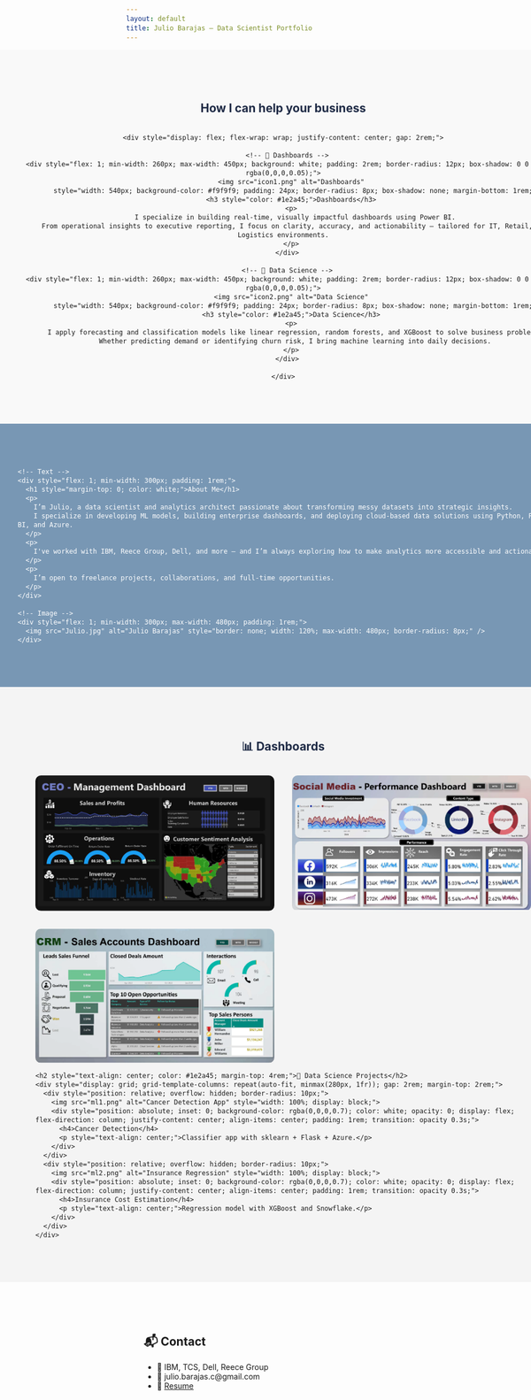 ```yaml
---
layout: default
title: Julio Barajas – Data Scientist Portfolio
---
```


<!-- 💡 Core Skills Section – Full Width with Icon Padding to Hide Image Frame -->
<section style="width: 100vw; margin-left: calc(-50vw + 50%); background-color: #f9f9f9; padding: 4rem 2rem;">
  <div style="max-width: 1200px; margin: auto; text-align: center;">
    <h2 style="color: #1e2a45; margin-bottom: 2rem;">How I can help your business</h2>

    <div style="display: flex; flex-wrap: wrap; justify-content: center; gap: 2rem;">

      <!-- 🔷 Dashboards -->
      <div style="flex: 1; min-width: 260px; max-width: 450px; background: white; padding: 2rem; border-radius: 12px; box-shadow: 0 0 10px rgba(0,0,0,0.05);">
        <img src="icon1.png" alt="Dashboards"
             style="width: 540px; background-color: #f9f9f9; padding: 24px; border-radius: 8px; box-shadow: none; margin-bottom: 1rem;" />
        <h3 style="color: #1e2a45;">Dashboards</h3>
        <p>
          I specialize in building real-time, visually impactful dashboards using Power BI.
          From operational insights to executive reporting, I focus on clarity, accuracy, and actionability — tailored for IT, Retail, and Logistics environments.
        </p>
      </div>

      <!-- 🔷 Data Science -->
      <div style="flex: 1; min-width: 260px; max-width: 450px; background: white; padding: 2rem; border-radius: 12px; box-shadow: 0 0 10px rgba(0,0,0,0.05);">
        <img src="icon2.png" alt="Data Science"
             style="width: 540px; background-color: #f9f9f9; padding: 24px; border-radius: 8px; box-shadow: none; margin-bottom: 1rem;" />
        <h3 style="color: #1e2a45;">Data Science</h3>
        <p>
          I apply forecasting and classification models like linear regression, random forests, and XGBoost to solve business problems.
          Whether predicting demand or identifying churn risk, I bring machine learning into daily decisions.
        </p>
      </div>

    </div>
  </div>
</section>

<!-- 🧑‍💼 About Me Section – Second with Custom Blue (#7897b4) -->
<section style="width: 100vw; margin-left: calc(-50vw + 50%); background-color: #7897b4; color: white; padding: 4rem 2rem;">
  <div style="max-width: 1200px; margin: auto; display: flex; flex-wrap: wrap; align-items: center; justify-content: space-between;">

    <!-- Text -->
    <div style="flex: 1; min-width: 300px; padding: 1rem;">
      <h1 style="margin-top: 0; color: white;">About Me</h1>
      <p>
        I’m Julio, a data scientist and analytics architect passionate about transforming messy datasets into strategic insights.
        I specialize in developing ML models, building enterprise dashboards, and deploying cloud-based data solutions using Python, Power BI, and Azure.
      </p>
      <p>
        I've worked with IBM, Reece Group, Dell, and more — and I’m always exploring how to make analytics more accessible and actionable.
      </p>
      <p>
        I’m open to freelance projects, collaborations, and full-time opportunities.
      </p>
    </div>

    <!-- Image -->
    <div style="flex: 1; min-width: 300px; max-width: 480px; padding: 1rem;">
      <img src="Julio.jpg" alt="Julio Barajas" style="border: none; width: 120%; max-width: 480px; border-radius: 8px;" />
    </div>

  </div>
</section>

<!-- 🖼️ Interactive Projects Grid -->
<section style="width: 100vw; margin-left: calc(-50vw + 50%); padding: 4rem 2rem; background-color: #f4f4f4;">
  <div style="max-width: 100%; margin: auto; padding: 0 2rem;">
    <h2 style="text-align: center; color: #1e2a45;">📊 Dashboards</h2>
    <div style="display: grid; grid-template-columns: repeat(auto-fit, minmax(280px, 1fr)); gap: 2rem; margin-top: 2rem;">
      <div style="position: relative; overflow: hidden; border-radius: 10px;">
        <img src="dashboard1.png" alt="Dashboard 1" style="width: 100%; display: block;">
        <div style="position: absolute; inset: 0; background-color: rgba(0,0,0,0.7); color: white; opacity: 0; display: flex; flex-direction: column; justify-content: center; align-items: center; padding: 1rem; transition: opacity 0.3s;">
          <h4>Sales Executive Report</h4>
          <p style="text-align: center;">Automated Power BI dashboard for monthly insights.</p>
        </div>
      </div>
      <div style="position: relative; overflow: hidden; border-radius: 10px;">
        <img src="dashboard2.png" alt="Dashboard 2" style="width: 100%; display: block;">
        <div style="position: absolute; inset: 0; background-color: rgba(0,0,0,0.7); color: white; opacity: 0; display: flex; flex-direction: column; justify-content: center; align-items: center; padding: 1rem; transition: opacity 0.3s;">
          <h4>Retail KPIs</h4>
          <p style="text-align: center;">Real-time operational KPIs across branches.</p>
        </div>
      </div>
      <div style="position: relative; overflow: hidden; border-radius: 10px;">
        <img src="dashboard3.png" alt="Dashboard 3" style="width: 100%; display: block;">
        <div style="position: absolute; inset: 0; background-color: rgba(0,0,0,0.7); color: white; opacity: 0; display: flex; flex-direction: column; justify-content: center; align-items: center; padding: 1rem; transition: opacity 0.3s;">
          <h4>CFO Financial Summary</h4>
          <p style="text-align: center;">Unified view with forecast and trend lines.</p>
        </div>
      </div>
    </div>

    <h2 style="text-align: center; color: #1e2a45; margin-top: 4rem;">🧠 Data Science Projects</h2>
    <div style="display: grid; grid-template-columns: repeat(auto-fit, minmax(280px, 1fr)); gap: 2rem; margin-top: 2rem;">
      <div style="position: relative; overflow: hidden; border-radius: 10px;">
        <img src="ml1.png" alt="Cancer Detection App" style="width: 100%; display: block;">
        <div style="position: absolute; inset: 0; background-color: rgba(0,0,0,0.7); color: white; opacity: 0; display: flex; flex-direction: column; justify-content: center; align-items: center; padding: 1rem; transition: opacity 0.3s;">
          <h4>Cancer Detection</h4>
          <p style="text-align: center;">Classifier app with sklearn + Flask + Azure.</p>
        </div>
      </div>
      <div style="position: relative; overflow: hidden; border-radius: 10px;">
        <img src="ml2.png" alt="Insurance Regression" style="width: 100%; display: block;">
        <div style="position: absolute; inset: 0; background-color: rgba(0,0,0,0.7); color: white; opacity: 0; display: flex; flex-direction: column; justify-content: center; align-items: center; padding: 1rem; transition: opacity 0.3s;">
          <h4>Insurance Cost Estimation</h4>
          <p style="text-align: center;">Regression model with XGBoost and Snowflake.</p>
        </div>
      </div>
    </div>
  </div>
</section>

<!-- ✉️ Contact -->
<section style="padding: 4rem 2rem;">
  <h2>📬 Contact</h2>
  <ul>
    <li>💼 IBM, TCS, Dell, Reece Group</li>
    <li>📧 julio.barajas.c@gmail.com</li>
    <li>📄 <a href="resume.pdf">Resume</a></li>
  </ul>
</section>
